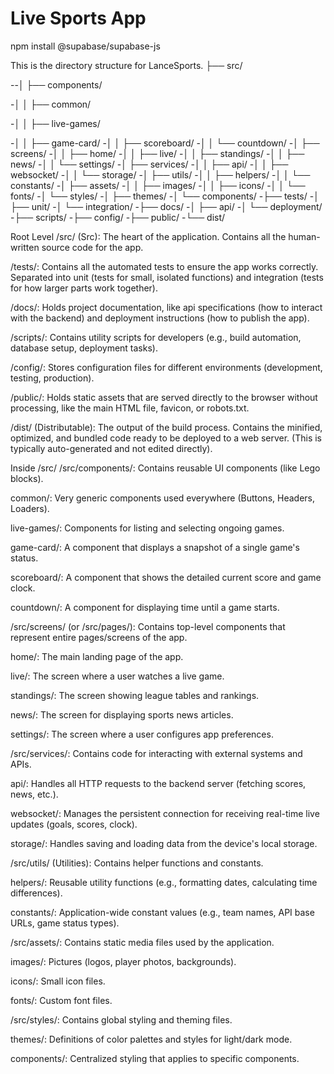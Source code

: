 # Live Sports App

npm install @supabase/supabase-js


This is the directory structure for LanceSports.
 ├── src/

--│   ├── components/

-│   │   ├── common/

-│   │   ├── live-games/

-│   │   ├── game-card/
-│   │   ├── scoreboard/
-│   │   └── countdown/
-│   ├── screens/
-│   │   ├── home/
-│   │   ├── live/
-│   │   ├── standings/
-│   │   ├── news/
-│   │   └── settings/
-│   ├── services/
-│   │   ├── api/
-│   │   ├── websocket/
-│   │   └── storage/
-│   ├── utils/
-│   │   ├── helpers/
-│   │   └── constants/
-│   ├── assets/
-│   │   ├── images/
-│   │   ├── icons/
-│   │   └── fonts/
-│   └── styles/
-│       ├── themes/
-│       └── components/
-├── tests/
-│   ├── unit/
-│   └── integration/
-├── docs/
-│   ├── api/
-│   └── deployment/
-├── scripts/
-├── config/
-├── public/
-└── dist/

Root Level
/src/ (Src): The heart of the application. Contains all the human-written source code for the app.

/tests/: Contains all the automated tests to ensure the app works correctly. Separated into unit (tests for small, isolated functions) and integration (tests for how larger parts work together).

/docs/: Holds project documentation, like api specifications (how to interact with the backend) and deployment instructions (how to publish the app).

/scripts/: Contains utility scripts for developers (e.g., build automation, database setup, deployment tasks).

/config/: Stores configuration files for different environments (development, testing, production).

/public/: Holds static assets that are served directly to the browser without processing, like the main HTML file, favicon, or robots.txt.

/dist/ (Distributable): The output of the build process. Contains the minified, optimized, and bundled code ready to be deployed to a web server. (This is typically auto-generated and not edited directly).

Inside /src/
/src/components/: Contains reusable UI components (like Lego blocks).

common/: Very generic components used everywhere (Buttons, Headers, Loaders).

live-games/: Components for listing and selecting ongoing games.

game-card/: A component that displays a snapshot of a single game's status.

scoreboard/: A component that shows the detailed current score and game clock.

countdown/: A component for displaying time until a game starts.

/src/screens/ (or /src/pages/): Contains top-level components that represent entire pages/screens of the app.

home/: The main landing page of the app.

live/: The screen where a user watches a live game.

standings/: The screen showing league tables and rankings.

news/: The screen for displaying sports news articles.

settings/: The screen where a user configures app preferences.

/src/services/: Contains code for interacting with external systems and APIs.

api/: Handles all HTTP requests to the backend server (fetching scores, news, etc.).

websocket/: Manages the persistent connection for receiving real-time live updates (goals, scores, clock).

storage/: Handles saving and loading data from the device's local storage.

/src/utils/ (Utilities): Contains helper functions and constants.

helpers/: Reusable utility functions (e.g., formatting dates, calculating time differences).

constants/: Application-wide constant values (e.g., team names, API base URLs, game status types).

/src/assets/: Contains static media files used by the application.

images/: Pictures (logos, player photos, backgrounds).

icons/: Small icon files.

fonts/: Custom font files.

/src/styles/: Contains global styling and theming files.

themes/: Definitions of color palettes and styles for light/dark mode.

components/: Centralized styling that applies to specific components.

